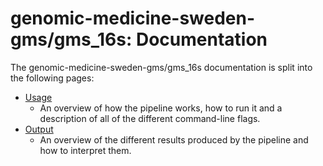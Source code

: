 # genomic-medicine-sweden-gms/gms_16s: Documentation

The genomic-medicine-sweden-gms/gms_16s documentation is split into the following pages:

- [Usage](usage.md)
  - An overview of how the pipeline works, how to run it and a description of all of the different command-line flags.
- [Output](output.md)
  - An overview of the different results produced by the pipeline and how to interpret them.
